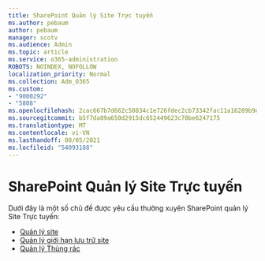 ```yaml
---
title: SharePoint Quản lý Site Trực tuyến
ms.author: pebaum
author: pebaum
manager: scotv
ms.audience: Admin
ms.topic: article
ms.service: o365-administration
ROBOTS: NOINDEX, NOFOLLOW
localization_priority: Normal
ms.collection: Adm_O365
ms.custom:
- "9000292"
- "5808"
ms.openlocfilehash: 2cac667b7d662c50834c1e726fdec2cb73342fac11a16289b9ef928925fd173e
ms.sourcegitcommit: b5f7da89a650d2915dc652449623c78be6247175
ms.translationtype: MT
ms.contentlocale: vi-VN
ms.lasthandoff: 08/05/2021
ms.locfileid: "54093188"
---
```

# <a name="sharepoint-online-site-management"></a>SharePoint Quản lý Site Trực tuyến

Dưới đây là một số chủ đề được yêu cầu thường xuyên SharePoint quản lý Site Trực tuyến:

- [Quản lý site](https://docs.microsoft.com/sharepoint/manage-sites-in-new-admin-center)
- [Quản lý giới hạn lưu trữ site](https://docs.microsoft.com/sharepoint/manage-site-collection-storage-limits)
- [Quản lý Thùng rác](https://support.microsoft.com/office/8a6c2198-910e-42dc-9a9c-bc5bc4f327da)